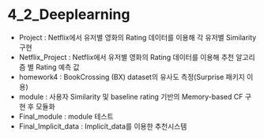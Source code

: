 # 4_2_Deeplearning

 - Project : Netflix에서 유저별 영화의 Rating 데이터를 이용해 각 유저별 Similarity 구현
 - Netflix_Project : Netflix에서 유저별 영화의 Rating 데이터를 이용해 추천 알고리즘 별 Rating 예측 값 
 - homework4 : BookCrossing (BX) dataset의 유사도 측정(Surprise 패키지 이용)
 - module : 사용자 Similarity 및 baseline rating 기반의 Memory-based CF 구현 후 모듈화
 - Final_module : module 테스트
 - Final_Implicit_data : Implicit_data를 이용한 추천시스템
